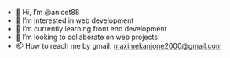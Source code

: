 - 👋 Hi, I’m @anicet88
- 👀 I’m interested in web development
- 🌱 I’m currently learning front end development
- 💞️ I’m looking to collaborate on web projects
- 📫 How to reach me by gmail: maximekanjone2000@gmail.com

<!---
anicet88/anicet88 is a ✨ special ✨ repository because its `README.md` (this file) appears on your GitHub profile.
You can click the Preview link to take a look at your changes.
--->
